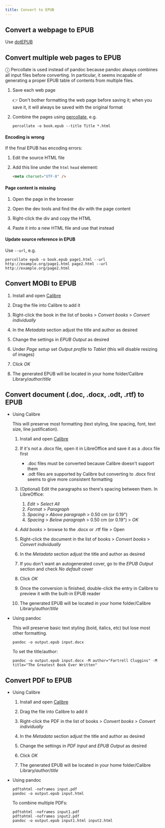 ```yaml
---
title: Convert to EPUB
---
```


## Convert a webpage to EPUB

Use [dotEPUB](http://dotepub.com/)

## Convert multiple web pages to EPUB

ⓘ Percollate is used instead of pandoc because pandoc always combines all input files before converting. In particular, it seems incapable of generating a proper EPUB table of contents from multiple files.

1. Save each web page

   👉 Don't bother formatting the web page before saving it; when you save it, it will always be saved with the original format

1. Combine the pages using [percollate](https://github.com/danburzo/percollate), e.g.

   ```
   percollate -o book.epub --title Title *.html
   ```

#### Encoding is wrong

If the final EPUB has encoding errors:

1. Edit the source HTML file

1. Add this line under the `html` `head` element:

   ```html
   <meta charset="UTF-8" />
   ```

#### Page content is missing

1. Open the page in the browser

1. Open the dev tools and find the div with the page content

1. Right-click the div and copy the HTML

1. Paste it into a new HTML file and use that instead

#### Update source reference in EPUB

Use `--url`, e.g.

```
percollate epub -o book.epub page1.html --url http://example.org/page1.html page2.html --url http://example.org/page2.html
```

## Convert MOBI to EPUB

1. Install and open [Calibre](http://calibre-ebook.com/)

1. Drag the file into Calibre to add it

1. Right-click the book in the list of books > _Convert books_ > _Convert individually_

1. In the _Metadata_ section adjust the title and author as desired

1. Change the settings in _EPUB Output_ as desired

1. Under _Page setup_ set _Output profile_ to _Tablet_ (this will disable resizing of images)

1. Click _OK_

1. The generated EPUB will be located in your home folder/Calibre Library/_author_/_title_

## Convert document (.doc, .docx, .odt, .rtf) to EPUB

- Using Calibre

  This will preserve most formatting (text styling, line spacing, font, text size, line justification).

  1. Install and open [Calibre](http://calibre-ebook.com/)

  1. If it's not a .docx file, open it in LibreOffice and save it as a .docx file first

     - .doc files must be converted because Calibre doesn't support them
     - .odt files are supported by Calibre but converting to .docx first seems to give more consistent formatting

  1. (Optional) Edit the paragraphs so there's spacing between them. In LibreOffice:

     1. _Edit_ > _Select All_
     2. _Format_ > _Paragraph_
     3. _Spacing_ > _Above paragraph_ > 0.50 cm (or 0.19")
     4. _Spacing_ > _Below paragraph_ > 0.50 cm (or 0.19") > _OK_

  1. _Add books_ > browse to the .docx or .rtf file > Open

  1. Right-click the document in the list of books > _Convert books_ > _Convert individually_

  1. In the _Metadata_ section adjust the title and author as desired

  1. If you don't want an autogenerated cover, go to the _EPUB Output_ section and check _No default cover_

  1. Click _OK_

  1. Once the conversion is finished, double-click the entry in Calibre to preview it with the built-in EPUB reader

  1. The generated EPUB will be located in your home folder/Calibre Library/_author_/_title_

- Using pandoc

  This will preserve basic text styling (bold, italics, etc) but lose most other formatting.

  ```
  pandoc -o output.epub input.docx
  ```

  To set the title/author:

  ```
  pandoc -o output.epub input.docx -M author="Fartrell Cluggins" -M title="The Greatest Book Ever Written"
  ```

## Convert PDF to EPUB

- Using Calibre

  1. Install and open [Calibre](http://calibre-ebook.com/)

  1. Drag the file into Calibre to add it

  1. Right-click the PDF in the list of books > _Convert books_ > _Convert individually_

  1. In the _Metadata_ section adjust the title and author as desired

  1. Change the settings in _PDF Input_ and _EPUB Output_ as desired

  1. Click _OK_

  1. The generated EPUB will be located in your home folder/Calibre Library/_author_/_title_

- Using pandoc

  ```
  pdftohtml -noframes input.pdf
  pandoc -o output.epub input.html
  ```

  To combine multiple PDFs:

  ```
  pdftohtml -noframes input1.pdf
  pdftohtml -noframes input2.pdf
  pandoc -o output.epub input1.html input2.html
  ```
